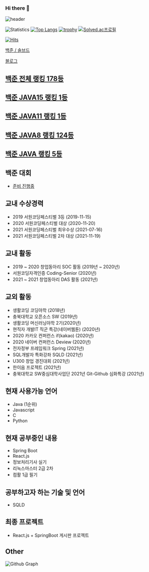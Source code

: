 ### Hi there 👋

![header](https://capsule-render.vercel.app/api?type=rounded&color=auto&text=lms0806&height=200&fontSize=100)

![Statistics](https://github-readme-stats.vercel.app/api?username=lms0806&show_icons=true)
[![Top Langs](https://github-readme-stats.vercel.app/api/top-langs/?username=lms0806&layout=compact&langs_count=8)](https://github.com/anuraghazra/github-readme-stats)
[![trophy](https://github-profile-trophy.vercel.app/?username=lms0806&theme=chalk&row=1&column=7)](https://github.com/ryo-ma/github-profile-trophy)
[![Solved.ac프로필](http://mazassumnida.wtf/api/v2/generate_badge?boj=lms0806)](https://solved.ac/lms0806)

[![Hits](https://hits.seeyoufarm.com/api/count/incr/badge.svg?url=https%3A%2F%2Fgithub.com%2Flms0806)](https://hits.seeyoufarm.com)

<a href="https://www.acmicpc.net/user/lms0806">백준 / </a>
<a href="https://solved.ac/profile/lms0806">솔브드</a>

<a href="https://lms0806.tistory.com">블로그 </a>

## [백준 전체 랭킹 178등](https://www.acmicpc.net/ranklist/2)
## [백준 JAVA15 랭킹 1등](https://www.acmicpc.net/ranklist/language/107)
## [백준 JAVA11 랭킹 1등](https://www.acmicpc.net/ranklist/language/93)
## [백준 JAVA8 랭킹 124등](https://www.acmicpc.net/ranklist/language/3/2)
## [백준 JAVA 랭킹 5등](https://www.acmicpc.net/ranklist/language/1002)

## 백준 대회
 - [준비 진행중](https://www.acmicpc.net/contest/view/792)

## 교내 수상경력
 - 2019 서원코딩페스티벌 3등 (2019-11-15)
 - 2020 서원코딩페스티벌 대상 (2020-11-20)
 - 2021 서원코딩페스티벌 최우수상 (2021-07-16)
 - 2021 서원코딩페스티벌 2차 대상 (2021-11-19)

## 교내 활동
 - 2019 ~ 2020 창업동아리 SOC 활동 (2019년 ~ 2020년)
 - 서원코딩자격인증 Coding-Senior (2020년)
 - 2021 ~ 2021 창업동아리 DAS 활동 (2021년)

## 교외 활동
 - 생활코딩 코딩야학 (2018년)
 - 충북대학교 오픈소스 SW (2019년)
 - 생활코딩 머신러닝야학 2기(2020년)
 - 현직자 개발IT 직군 특강(네이버웹툰) (2020년)
 - 2020 카카오 컨퍼런스 if(kakao) (2020년)
 - 2020 네이버 컨퍼런스 Deview (2020년)
 - 전자정부 프레임워크 Spring (2021년)
 - SQL개발자 특화강좌 SQLD (2021년)
 - U300 창업 경진대회 (2021년)
 - 한이음 프로젝트 (2021년)
 - 충북대학교 SW중심대학사업단 2021년 Git-Github 심화특강 (2021년)

## 현재 사용가능 언어
 - Java (1순위)
 - Javascript
 - C
 - Python 

## 현재 공부중인 내용
 - Spring Boot
 - React.js
 - 정보처리기사 실기
 - 리눅스마스터 2급 2차
 - 컴활 1급 필기

## 공부하고자 하는 기술 및 언어
 - SQLD

## 최종 프로젝트
 - React.js + SpringBoot 게시판 프로젝트

## Other
![Github Graph](https://activity-graph.herokuapp.com/graph?username=lms0806&area=false&theme=xcode&hide_border=true)
<!--
**lms0806/lms0806** is a ✨ _special_ ✨ repository because its `README.md` (this file) appears on your GitHub profile.

Here are some ideas to get you started:

- 🔭 I’m currently working on ...
- 🌱 I’m currently learning ...
- 👯 I’m looking to collaborate on ...
- 🤔 I’m looking for help with ...
- 💬 Ask me about ...
- 📫 How to reach me: ...
- 😄 Pronouns: ...
- ⚡ Fun fact: ...
-->
